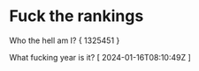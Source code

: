 # Fuck the rankings

Who the hell am I?
{ 1325451 }

What fucking year is it?
[ 2024-01-16T08:10:49Z ]
